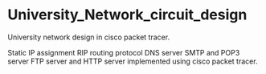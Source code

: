 # University_Network_circuit_design
University network design in cisco packet tracer. 


Static IP assignment 
RIP routing protocol 
DNS server
SMTP and POP3 server
FTP server and HTTP server implemented using cisco packet tracer.
